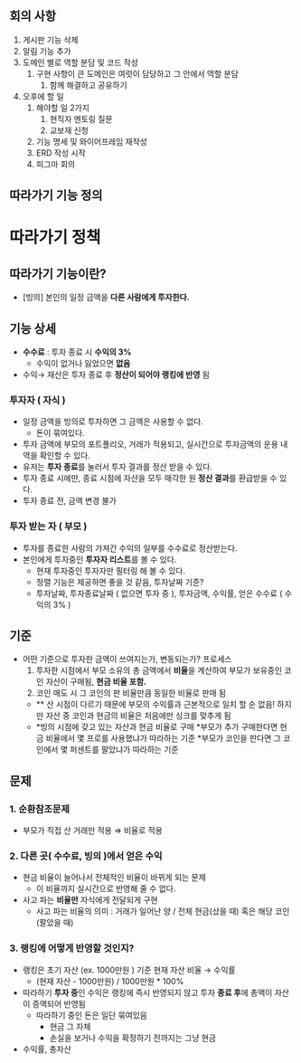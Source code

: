 
## 회의 사항

1. 게시판 기능 삭제
2. 알림 기능 추가
3. 도메인 별로 역할 분담 및 코드 작성
    1. 구현 사항이 큰 도메인은 여럿이 담당하고 그 안에서 역할 분담
        1. 함께 해결하고 공유하기
4. 오후에 할 일
    1. 해야할 일 2가지
        1. 현직자 멘토링 질문
        2. 교보재 신청
    2. 기능 명세 및 와이어프레임 재작성
    3. ERD 작성 시작
    4. 피그마 회의


## 따라가기 기능 정의

# 따라가기 정책

## 따라가기 기능이란?

- [빙의] 본인의 일정 금액을 **다른 사람에게 투자한다.**

## 기능 상세

- **수수료** : 투자 종료 시 **수익의 3%**
    - 수익이 없거나 잃었으면 **없음**
- 수익→ 재산은 투자 종료 후 **정산이 되어야 랭킹에 반영** 됨

### 투자자 ( 자식 )

- 일정 금액을 빙의로 투자하면 그 금액은 사용할 수 없다.
    - 돈이 묶여있다.
- 투자 금액에 부모의 포트폴리오, 거래가 적용되고, 실시간으로 투자금액의 운용 내역을 확인할 수 있다.
- 유저는 **투자 종료**를 눌러서 투자 결과를 정산 받을 수 있다.
- 투자 종료 시에만, 종료 시점에 자산을 모두 매각한 원 **정산 결과**를 환급받을 수 있다.
- 투자 종료 전, 금액 변경 불가

### 투자 받는 자 ( 부모 )

- 투자를 종료한 사람의 가져간 수익의 일부를 수수료로 정산받는다.
- 본인에게 투자중인 **투자자 리스트**를 볼 수 있다.
    - 현재 투자중인 투자자만 필터링 해 볼 수 있다.
    - 정렬 기능은 제공하면 좋을 것 같음, 투자날짜 기준?
    - 투자날짜, 투자종료날짜 ( 없으면 투자 중 ), 투자금액, 수익률, 얻은 수수료 ( 수익의 3% )

## 기준

- 어떤 기준으로 투자한 금액이 쓰여지는가, 변동되는가? 프로세스
    1. 투자한 시점에서 부모 소유의 총 금액에서 **비율**을 계산하여 부모가 보유중인 코인 자산이 구매됨, **현금 비율 포함.**
    2. 코인 매도 시 그 코인의 판 비율만큼 동일한 비율로 판매 됨
    - ** 산 시점이 다르기 때문에 부모의 수익률과 근본적으로 일치 할 순 없음!
    하지만 자산 중 코인과 현금의 비율은 처음에만 싱크를 맞추게 됨
    - *빙의 시점에 갖고 있는 자산과 현금 비율로 구매
    *부모가 추가 구매한다면 현금 비율에서 몇 프로를 사용했냐가 따라하는 기준
    *부모가 코인을 판다면 그 코인에서 몇 퍼센트를 팔았냐가 따라하는 기준

## 문제

### 1. 순환참조문제

- 부모가 직접 산 거래만 적용 ⇒ 비율로 적용

### 2. 다른 곳( 수수료, 빙의 )에서 얻은 수익

- 현금 비율이 늘어나서 전체적인 비율이 바뀌게 되는 문제
    - 이 비율까지 실시간으로 반영해 줄 수 없다.
- 사고 파는 **비율만** 자식에게 전달되게 구현
    - 사고 파는 비율의 의미 :  거래가 일어난 양 / 전체 현금(샀을 때) 혹은 해당 코인(팔았을 때)

### 3. 랭킹에 어떻게 반영할 것인지?

- 랭킹은 초기 자산 (ex. 1000만원 ) 기준 현재 자산 비율 → 수익률
    - (현재 자산 - 1000만원) / 1000만원 * 100%
- 따라하기 **투자 중**인 수익은 랭킹에 즉시 반영되지 않고 
투자 **종료 후**에 총액이 자산이 증액되어 반영됨
    - 따라하기 중인 돈은 일단 묶여있음
        - 현금 그 자체
        - 손실을 보거나 수익을 확정하기 전까지는 그냥 현금
- 수익률, 총자산
